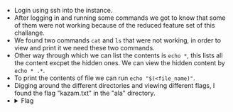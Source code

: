 - Login using ssh into the instance.
- After logging in and running some commands we got to know that some of them were not working because of the reduced feature set of this challange.
- We found two commands `cat` and `ls` that were not working, in order to view and print it we need these two commands. 
- Other way through which we can list the contents is `echo *`, this lists all the content excpet the hidden ones. We can view the hidden content by ` echo * .*`.
- To print the contents of file we can run `echo "$(<file_name)"`.
- Digging around the different directories and viewing different flags, I found the flag "kazam.txt" in the "ala" directory.
- <details> 
  <summary>Flag</summary>
   picoCTF{y0u_d0n7_4ppr3c1473_wh47_w3r3_d01ng_h3r3_a8567b6f}
  </details>
